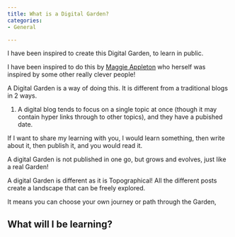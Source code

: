 ```yaml
---
title: What is a Digital Garden?
categories:
- General

---
```


I have been inspired to create this Digital Garden, to learn in public. 

I have been inspired to do this by [Maggie Appleton](https://maggieappleton.com/garden-history) who herself was inspired by some other really clever people! 

A Digital Garden is a way of doing this. It is different from a traditional blogs in 2 ways. 

1) A digital blog tends to focus on a single topic at once (though it may contain hyper links through to other topics), and they have a pubished date. 

If I want to share my learning with you, I would learn something, then write about it, then publish it, and you would read it. 

A digital Garden is not published in one go, but grows and evolves, just like a real Garden!

A digital Garden is different as it is Topographical! All the different posts create a landscape that can be freely explored. 

It means you can choose your own journey or path through the Garden, 


<h2> What will I be learning? </h2>
